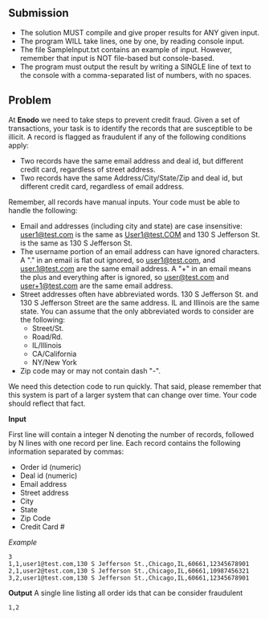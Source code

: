 ## Submission
- The solution MUST compile and give proper results for ANY given input.
- The program WILL take lines, one by one, by reading console input.
- The file SampleInput.txt contains an example of input. However, remember that input is NOT file-based but console-based.
- The program must output the result by writing a SINGLE line of text to the console with a comma-separated list of numbers, with no spaces.

## Problem

At **Enodo** we need to take steps to prevent credit fraud. Given a set of transactions, your task is to identify the records that are susceptible to be illicit.
A record is flagged as fraudulent if any of the following conditions apply:

* Two records have the same email address and deal id, but different credit card, regardless of street address.
* Two records have the same Address/City/State/Zip and deal id, but different credit card, regardless of email address.

Remember, all records have manual inputs. Your code must be able to handle the following:

* Email and addresses (including city and state) are case insensitive: user1@test.com is the same as User1@test.COM and 130 S Jefferson St. is the same as 130 S Jefferson St.
* The username portion of an email address can have ignored characters. A "." in an email is flat out ignored, so user1@test.com, and user.1@test.com are the same email address. A "+" in an email means the plus and everything after is ignored, so user@test.com and user+1@test.com are the same email address.
* Street addresses often have abbreviated words. 130 S Jefferson St. and 130 S Jefferson Street are the same address. IL and Illinois are the same state. You can assume that the only abbreviated words to consider are the following:
  *  Street/St.
  *  Road/Rd.
  *  IL/Illinois
  *  CA/California
  *  NY/New York
* Zip code may or may not contain dash "-".

We need this detection code to run quickly. That said, please remember that this system is part of a larger system that can change over time. Your code should reflect that fact.

**Input**

First line will contain a integer N denoting the number of records, followed by N lines with one record per line.
Each record contains the following information separated by commas:
 * Order id (numeric)
 * Deal id (numeric)
 * Email address
 * Street address
 * City
 * State
 * Zip Code
 * Credit Card #

*Example*
```
3
1,1,user1@test.com,130 S Jefferson St.,Chicago,IL,60661,12345678901
2,1,user2@test.com,130 S Jefferson St.,Chicago,IL,60661,10987456321
3,2,user1@test.com,130 S Jefferson St.,Chicago,IL,60661,12345678901
```


**Output**
A single line listing all order ids that can be consider fraudulent

```
1,2
```
